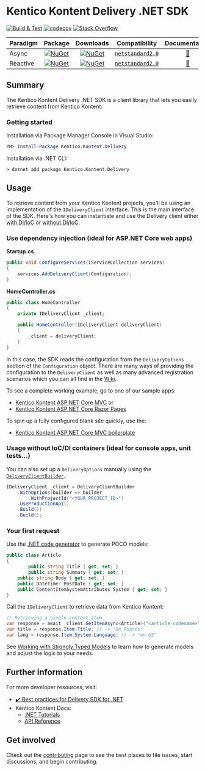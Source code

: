 # Kentico Kontent Delivery .NET SDK

[![Build & Test](https://github.com/Kentico/kontent-delivery-sdk-net/actions/workflows/integrate.yml/badge.svg)](https://github.com/Kentico/kontent-delivery-sdk-net/actions/workflows/integrate.yml)
[![codecov](https://codecov.io/gh/Kentico/kontent-delivery-sdk-net/branch/master/graph/badge.svg)](https://codecov.io/gh/Kentico/kontent-delivery-sdk-net)
[![Stack Overflow](https://img.shields.io/badge/Stack%20Overflow-ASK%20NOW-FE7A16.svg?logo=stackoverflow&logoColor=white)](https://stackoverflow.com/tags/kentico-kontent)

| Paradigm        | Package | Downloads | Compatibility | Documentation |
| ------------- |:-------------:| :-------------:|  :-------------:|  :-------------:|
| Async         | [![NuGet](https://img.shields.io/nuget/v/Kentico.Kontent.Delivery.svg)](https://www.nuget.org/packages/Kentico.Kontent.Delivery) | [![NuGet](https://img.shields.io/nuget/dt/Kentico.Kontent.delivery.svg)](https://www.nuget.org/packages/Kentico.Kontent.Delivery) | [`netstandard2.0`](https://docs.microsoft.com/en-us/dotnet/standard/net-standard) | [📖](#using-the-deliveryclient) |
| Reactive      | [![NuGet](https://img.shields.io/nuget/v/Kentico.Kontent.Delivery.Rx.svg)](https://www.nuget.org/packages/Kentico.Kontent.Delivery.Rx) | [![NuGet](https://img.shields.io/nuget/dt/Kentico.Kontent.delivery.Rx.svg)](https://www.nuget.org/packages/Kentico.Kontent.Delivery.Rx) | [`netstandard2.0`](https://docs.microsoft.com/en-us/dotnet/standard/net-standard) | [📖](../../wiki/Using-the-Kentico.Kontent.Delivery.Rx-reactive-library) |

## Summary

The Kentico Kontent Delivery .NET SDK is a client library that lets you easily retrieve content from Kentico Kontent.

### Getting started

Installation via Package Manager Console in Visual Studio:

```powershell
PM> Install-Package Kentico.Kontent.Delivery 
```

Installation via .NET CLI:

```console
> dotnet add package Kentico.Kontent.Delivery 
```

## Usage

To retrieve content from your Kentico Kontent projects, you'll be using an implementation of the `IDeliveryClient` interface. This is the main interface of the SDK. Here's how you can instantiate and use the Delivery client either [with DI/IoC](#use-dependency-injection-ideal-for-aspnet-core-web-apps "Usage with dependency injection") or [without DI/IoC](#usage-without-iocdi-containers-ideal-for-console-apps-unit-tests "Usage without dependency injection").

### Use dependency injection (ideal for ASP.NET Core web apps)

**Startup.cs**

```csharp
public void ConfigureServices(IServiceCollection services)
{
	services.AddDeliveryClient(Configuration);
}
```

**HomeController.cs**

```csharp
public class HomeController
{
	private IDeliveryClient _client;

	public HomeController(IDeliveryClient deliveryClient)
	{
		_client = deliveryClient;
	}
}
```

In this case, the SDK reads the configuration from the `DeliveryOptions` section of the `Configuration` object. There are many ways of providing the configuration to the `DeliveryClient` as well as many advanced registration scenarios which you can all find in the [Wiki](../../wiki/Registering-the-DeliveryClient-to-the-IServiceCollection-in-ASP.NET-Core).

To see a complete working example, go to one of our sample apps:

- [Kentico Kontent ASP.NET Core MVC](https://github.com/Kentico/kontent-sample-app-net) or
- [Kentico Kontent ASP.NET Core Razor Pages](https://github.com/Kentico/kontent-sample-app-razorpages)

To spin up a fully configured blank site quickly, use the:

- [Kentico Kontent ASP.NET Core MVC boilerplate](https://github.com/Kentico/kontent-boilerplate-net)

### Usage without IoC/DI containers (ideal for console apps, unit tests...)

You can also set up a `DeliveryOptions` manually using the [`DeliveryClientBuilder`](https://github.com/Kentico/kontent-delivery-sdk-net/blob/master/Kentico.Kontent.Delivery/Builders/DeliveryOptions/DeliveryOptionsBuilder.cs).

```csharp
IDeliveryClient _client = DeliveryClientBuilder
    .WithOptions(builder => builder
        .WithProjectId("<YOUR_PROJECT_ID>")
	.UseProductionApi()
	.Build())
    .Build();
```

### Your first request

Use the [.NET code generator](https://github.com/Kentico/kontent-generators-net) to generate POCO models:

```csharp
public class Article 
{
        public string Title { get; set; }
        public string Summary { get; set; }
	public string Body { get; set; }
	public DateTime? PostDate { get; set; }
	public ContentItemSystemAttributes System { get; set; }
}
```

Call the `IDeliveryClient` to retrieve data from Kentico Kontent:

```csharp
// Retrieving a single content item
var response = await _client.GetItemAsync<Article>("<article_codename>");
var title = response.Item.Title; // -> "On Roasts"
var lang = response.Item.System.Language; // -> "en-US"
```

See [Working with Strongly Typed Models](../../wiki/Working-with-strongly-typed-models) to learn how to generate models and adjust the logic to your needs.

## Further information

For more developer resources, visit:
* [✔️ Best practices for Delivery SDK for .NET](../../wiki)
* Kentico Kontent Docs:
  * [.NET Tutorials](https://docs.kontent.ai/tutorials/develop-apps?tech=dotnet)
  * [API Reference](https://docs.kontent.ai/reference)

## Get involved

Check out the [contributing](CONTRIBUTING.md) page to see the best places to file issues, start discussions, and begin contributing.

